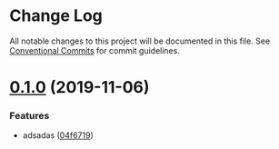 # Change Log

All notable changes to this project will be documented in this file.
See [Conventional Commits](https://conventionalcommits.org) for commit guidelines.

# [0.1.0](https://github.com/pandaCure/test-lerna/compare/v0.0.1...v0.1.0) (2019-11-06)


### Features

* adsadas ([04f6719](https://github.com/pandaCure/test-lerna/commit/04f6719099a590016612e3ccfaa28dad3633b26d))
